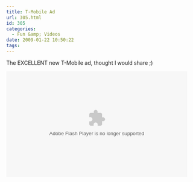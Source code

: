 ```yaml
---
title: T-Mobile Ad
url: 305.html
id: 305
categories:
  - Fun &amp; Videos
date: 2009-01-22 10:50:22
tags:
---
```


The EXCELLENT new T-Mobile ad, thought I would share ;)

<object width="480" height="280" data="/wp-content/uploads/Flash/tmob/flvplayer.swf" type="application/x-shockwave-flash"><param name="src" value="/wp-content/uploads/Flash/tmob/flvplayer.swf" /></object>
